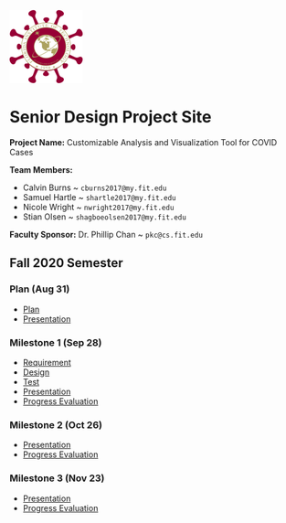 ![Logo](logo.png)

# Senior Design Project Site

**Project Name:** Customizable Analysis and Visualization Tool for COVID Cases

**Team Members:** 

- Calvin Burns ~ `cburns2017@my.fit.edu`
- Samuel Hartle ~ `shartle2017@my.fit.edu`
- Nicole Wright ~ `nwright2017@my.fit.edu`
- Stian Olsen ~ `shagboeolsen2017@my.fit.edu`

**Faculty Sponsor:** Dr. Phillip Chan ~ `pkc@cs.fit.edu`


## Fall 2020 Semester

### Plan (Aug 31)

- [Plan](https://github.com/Senior-Design-CovidDash/CovidDashProjectSite/blob/master/Plan/Project%20Plan.pdf)
- [Presentation](https://github.com/Senior-Design-CovidDash/CovidDashProjectSite/blob/master/Plan/Presentation.pdf)

### Milestone 1 (Sep 28)

- [Requirement](https://github.com/Senior-Design-CovidDash/CovidDashProjectSite/blob/master/Milestone%201/Requirement%20Document.md)
- [Design](https://github.com/Senior-Design-CovidDash/CovidDashProjectSite/blob/master/Milestone%201/Design%20Document.md)
- [Test](https://github.com/Senior-Design-CovidDash/CovidDashProjectSite/blob/master/Milestone%201/Test%20Plan.md)
- [Presentation](https://github.com/Senior-Design-CovidDash/CovidDashProjectSite/blob/master/Milestone%201/Presentation.pptx)
- [Progress Evaluation](https://github.com/Senior-Design-CovidDash/CovidDashProjectSite/blob/master/Milestone%201/Progress%20Evaluation.md)

### Milestone 2 (Oct 26)

- [Presentation](https://github.com/Senior-Design-CovidDash/CovidDashProjectSite/blob/master/Milestone%202/Presentation.pptx)
- [Progress Evaluation](https://github.com/Senior-Design-CovidDash/CovidDashProjectSite/blob/master/Milestone%202/Progress%20Evaluation.md)

### Milestone 3 (Nov 23)

- [Presentation](https://github.com/Senior-Design-CovidDash/CovidDashProjectSite/blob/master/Milestone%203/Presentation.pptx)
- [Progress Evaluation](https://github.com/Senior-Design-CovidDash/CovidDashProjectSite/blob/master/Milestone%203/Progress%20Evaluation.md)
